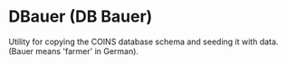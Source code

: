 # DBauer (DB Bauer)
Utility for copying the COINS database schema and seeding it with data.
(Bauer means 'farmer' in German).
